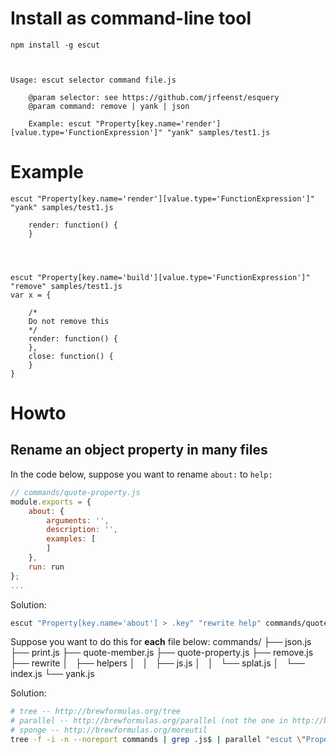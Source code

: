 # Install as command-line tool

    npm install -g escut



    Usage: escut selector command file.js

        @param selector: see https://github.com/jrfeenst/esquery
        @param command: remove | yank | json

        Example: escut "Property[key.name='render'][value.type='FunctionExpression']" "yank" samples/test1.js


# Example


    escut "Property[key.name='render'][value.type='FunctionExpression']" "yank" samples/test1.js

        render: function() {
        }




    escut "Property[key.name='build'][value.type='FunctionExpression']" "remove" samples/test1.js
    var x = {

        /*
        Do not remove this
        */
        render: function() {
        },
        close: function() {
        }
    }


# Howto

## Rename an object property in many files

In the code below, suppose you want to rename `about:` to `help:`
```js
// commands/quote-property.js
module.exports = {
    about: {
        arguments: '',
        description: '',
        examples: [
        ]
    },
    run: run
};
...
```

Solution:
```bash
escut "Property[key.name='about'] > .key" "rewrite help" commands/quote-property.js
```

Suppose you want to do this for **each** file below:
commands/
├── json.js
├── print.js
├── quote-member.js
├── quote-property.js
├── remove.js
├── rewrite
│   ├── helpers
│   │   ├── js.js
│   │   └── splat.js
│   └── index.js
└── yank.js

Solution:
```bash
# tree -- http://brewformulas.org/tree
# parallel -- http://brewformulas.org/parallel (not the one in http://brewformulas.org/moreutil)
# sponge -- http://brewformulas.org/moreutil
tree -f -i -n --noreport commands | grep .js$ | parallel "escut \"Property[key.name='about'] > .key\" \"rewrite help\" {} | sponge {}"
```
